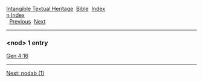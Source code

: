 [Intangible Textual Heritage](../../index)  [Bible](../index) 
[Index](index)   
[n Index](_n_)  
  [Previous](c07872)  [Next](c07874) 

------------------------------------------------------------------------

### &lt;nod&gt; 1 entry

[Gen 4:16](../kjv/gen004.htm#016)  

------------------------------------------------------------------------

[Next: nodab (1)](c07874)
